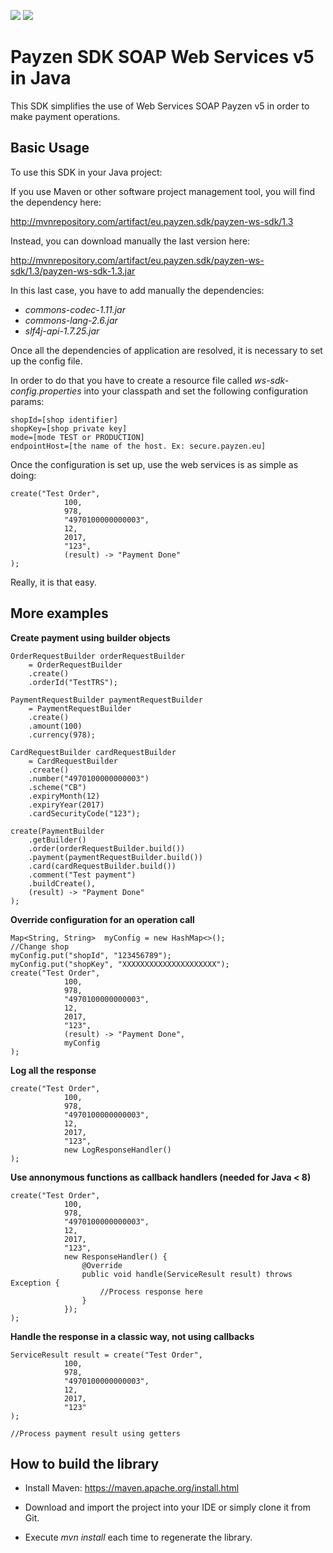 ![](https://img.shields.io/maven-central/v/eu.payzen.sdk/payzen-ws-sdk.svg)
![](https://img.shields.io/github/license/payzen/payzen-webservices-v5-sdk-java.svg)

# Payzen SDK SOAP Web Services v5 in Java #

This SDK simplifies the use of Web Services SOAP Payzen v5 in order to make payment operations. 

## Basic Usage ##
To use this SDK in your Java project:

If you use Maven or other software project management tool, you will find the dependency here:

http://mvnrepository.com/artifact/eu.payzen.sdk/payzen-ws-sdk/1.3

Instead, you can download manually the last version here:

http://mvnrepository.com/artifact/eu.payzen.sdk/payzen-ws-sdk/1.3/payzen-ws-sdk-1.3.jar

In this last case, you have to add manually the dependencies:

- *commons-codec-1.11.jar*
- *commons-lang-2.6.jar*
- *slf4j-api-1.7.25.jar*

Once all the dependencies of application are resolved, it is necessary to set up the config file.

In order to do that you have to create a resource file called *ws-sdk-config.properties* into your classpath and set the following configuration params:

    shopId=[shop identifier]
    shopKey=[shop private key]
    mode=[mode TEST or PRODUCTION]
    endpointHost=[the name of the host. Ex: secure.payzen.eu]


Once the configuration is set up, use the web services is as simple as doing: 

    create("Test Order",
                100, 
                978,
                "4970100000000003",
                12,
                2017,
                "123",
                (result) -> "Payment Done"
    );
 
Really, it is that easy.



## More examples ##

**Create payment using builder objects** 

    OrderRequestBuilder orderRequestBuilder
        = OrderRequestBuilder
        .create()
        .orderId("TestTRS");

    PaymentRequestBuilder paymentRequestBuilder
        = PaymentRequestBuilder
        .create()
        .amount(100)
        .currency(978);

    CardRequestBuilder cardRequestBuilder
        = CardRequestBuilder
        .create()
        .number("4970100000000003")
        .scheme("CB")
        .expiryMonth(12)
        .expiryYear(2017)
        .cardSecurityCode("123");

    create(PaymentBuilder
        .getBuilder()
        .order(orderRequestBuilder.build())
        .payment(paymentRequestBuilder.build())
        .card(cardRequestBuilder.build())
        .comment("Test payment")
        .buildCreate(),
        (result) -> "Payment Done"
    );

**Override configuration for an operation call** 

    Map<String, String>  myConfig = new HashMap<>();
    //Change shop
    myConfig.put("shopId", "123456789");
    myConfig.put("shopKey", "XXXXXXXXXXXXXXXXXXXXX");
    create("Test Order",
                100, 
                978,
                "4970100000000003",
                12,
                2017,
                "123",
                (result) -> "Payment Done",
                myConfig
    );

**Log all the response**

    create("Test Order",
                100, 
                978,
                "4970100000000003",
                12,
                2017,
                "123",
                new LogResponseHandler()
    );


**Use annonymous functions as callback handlers (needed for Java < 8)**


    create("Test Order",
                100, 
                978,
                "4970100000000003",
                12,
                2017,
                "123",
                new ResponseHandler() {
		            @Override
		            public void handle(ServiceResult result) throws Exception {
		                //Process response here
		            }
		        });
    );


**Handle the response in a classic way, not using callbacks**

    ServiceResult result = create("Test Order",
                100, 
                978,
                "4970100000000003",
                12,
                2017,
                "123"
    );

    //Process payment result using getters

## How to build the library ##


- Install Maven: https://maven.apache.org/install.html

- Download and import the project into your IDE or simply clone it from Git.

- Execute *mvn install* each time to regenerate the library.